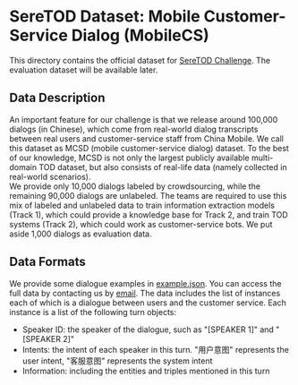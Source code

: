 # SereTOD Dataset: Mobile Customer-Service Dialog (MobileCS)

This directory contains the official dataset for [SereTOD Challenge](../README.md).
The evaluation dataset will be available later.

## Data Description
An important feature for our challenge is that we release around 100,000 dialogs (in Chinese), which come from real-world dialog transcripts between real users and
customer-service staff from China Mobile. We call this dataset as MCSD (mobile customer-service dialog) dataset. To the best of our knowledge, MCSD is not only the largest publicly available multi-domain TOD dataset, but also consists of real-life data (namely collected in real-world scenarios).  
We provide only 10,000 dialogs labeled by crowdsourcing, while the remaining 90,000 dialogs are unlabeled. The teams are required to use this mix of labeled and unlabeled data to train information extraction models (Track 1), which could provide a knowledge base for Track 2, and train TOD systems (Track 2), which could work as customer-service bots. We put aside 1,000 dialogs as evaluation data.

## Data Formats
We provide some dialogue examples in [example.json](example.json). You can access the full data by contacting us by [email](SereTod2022@gmail.com). The data includes the list of instances each of which is a dialogue between users and the customer service. Each instance is a list of the following turn objects:
* Speaker ID: the speaker of the dialogue, such as "[SPEAKER 1]" and "[SPEAKER 2]"
* Intents: the intent of each speaker in this turn. "用户意图" represents the user intent, "客服意图" represents the system intent
* Information: including the entities and triples mentioned in this turn


    
